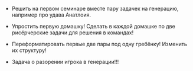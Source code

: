 
- Решить на первом семинаре вместе пару задачек на генерацию, например про удава Анатлоия.
- Упростить первую домашку! Сделать в каждой домашке по две рисёрчерские задачи для решения в командах!

- Переформатировать первые две пары под одну гребёнку! Изменить их структуру!

- Задача о разорении игрока в генерации!!!
